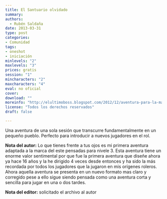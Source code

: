 ```yaml
---
title: El Santuario olvidado
summary:
authors:
  - Rubén Saldaña
date: 2013-03-31
type: post
categories:
- Comunidad
tags:
- oneshot
- iniciación
minlevels: "2"
maxlevels: "3"
prices: gratis
session: "1"
mincharacters: "2"
maxcharacters: "4"
eval: no oficial
cover:
download: ""
moreinfo: "http://elultimoboss.blogspot.com/2012/12/aventura-para-la-marca-del-este-el_20.html"
license: "Todos los derechos reservados"
draft: false

---
```


Una aventura de una sola sesión que transcurre fundamentalmente en un pequeño pueblo. Perfecto para introducir a nuevos jugadores en el rol.

**Nota del autor:**
Lo que tienes frente a tus ojos es mi primera aventura adaptada a la marca del este pensadas para nivele 3. Esta aventura tiene un enorme valor sentimental por que fue la primera aventura que diseñe ahora ya hace 16 años y la he dirigido 4 veces desde entonces y ha sido la más recordada por todos los jugadores que la jugaron en mis orígenes roleros. Ahora aquella aventura se presenta en un nuevo formato mas claro y corregido pese a ello sigue siendo pensada como una aventura corta y sencilla para jugar en una o dos tardes.

**Nota del editor:** solicitado el archivo al autor
